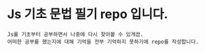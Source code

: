 

<!-- Heading -->

# Js 기초 문법 필기 repo 입니다.


<!-- Body -->

```
Js를 기초부터 공부하면서 나중에 다시 찾아볼 수 있게끔.  
어떠한 공부를 했는지에 대해 기억을 전부 기억하지 못하기에 repo를 작성합니다.
```



